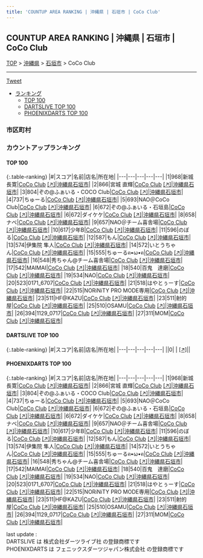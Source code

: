 ```yaml
---
title: 'COUNTUP AREA RANKING | 沖縄県 | 石垣市 | CoCo Club'
---
```

## COUNTUP AREA RANKING | 沖縄県 | 石垣市 | CoCo Club

[TOP](/darts/rank/) > [沖縄県](/darts/rank/沖縄県/) > [石垣市](/darts/rank/沖縄県/石垣市/) > CoCo Club

___

<a href="https://twitter.com/share?ref_src=twsrc%5Etfw" data-text="COUNTUP AREA RANKING | 沖縄県石垣市CoCo Club" class="twitter-share-button" data-hashtags="DARTSLIVE,PHOENIXDARTS,darts,ダーツ" data-show-count="false">Tweet</a>

* [ランキング](#カウントアップランキング)
    * [TOP 100](#top-100)
    * [DARTSLIVE TOP 100](#dartslive-top-100)
    * [PHOENIXDARTS TOP 100](#phoenixdarts-top-100)

### 市区町村

<ul>

</ul>

### カウントアップランキング

#### TOP 100



{:.table-ranking}
|#|スコア|名前|店名|所在地|
|---|---|---|---|---|
|1|968|<span class="rank-name-pd">新城 長寛</span>|<a href="/darts/rank/shops/5416.html">CoCo Club</a> <a href="https://vs.phoenixdarts.com/jp/shop/shopDetailInfo/s_5416?s_seq=5416">[↗]</a>|<a href="/darts/rank/沖縄県/石垣市">沖縄県石垣市</a>|
|2|866|<span class="rank-name-pd"><span class="pro-icon-pd"></span>宮城 直輝</span>|<a href="/darts/rank/shops/5416.html">CoCo Club</a> <a href="https://vs.phoenixdarts.com/jp/shop/shopDetailInfo/s_5416?s_seq=5416">[↗]</a>|<a href="/darts/rank/沖縄県/石垣市">沖縄県石垣市</a>|
|3|804|<span class="rank-name-pd">ぞの@ふぁいる・COCO Club</span>|<a href="/darts/rank/shops/5416.html">CoCo Club</a> <a href="https://vs.phoenixdarts.com/jp/shop/shopDetailInfo/s_5416?s_seq=5416">[↗]</a>|<a href="/darts/rank/沖縄県/石垣市">沖縄県石垣市</a>|
|4|737|<span class="rank-name-pd">ちゅーる</span>|<a href="/darts/rank/shops/5416.html">CoCo Club</a> <a href="https://vs.phoenixdarts.com/jp/shop/shopDetailInfo/s_5416?s_seq=5416">[↗]</a>|<a href="/darts/rank/沖縄県/石垣市">沖縄県石垣市</a>|
|5|693|<span class="rank-name-pd">NAO＠CoCo Club</span>|<a href="/darts/rank/shops/5416.html">CoCo Club</a> <a href="https://vs.phoenixdarts.com/jp/shop/shopDetailInfo/s_5416?s_seq=5416">[↗]</a>|<a href="/darts/rank/沖縄県/石垣市">沖縄県石垣市</a>|
|6|672|<span class="rank-name-pd">ぞの@ふぁいる・石垣島</span>|<a href="/darts/rank/shops/5416.html">CoCo Club</a> <a href="https://vs.phoenixdarts.com/jp/shop/shopDetailInfo/s_5416?s_seq=5416">[↗]</a>|<a href="/darts/rank/沖縄県/石垣市">沖縄県石垣市</a>|
|6|672|<span class="rank-name-pd">ダイケケ</span>|<a href="/darts/rank/shops/5416.html">CoCo Club</a> <a href="https://vs.phoenixdarts.com/jp/shop/shopDetailInfo/s_5416?s_seq=5416">[↗]</a>|<a href="/darts/rank/沖縄県/石垣市">沖縄県石垣市</a>|
|8|658|<span class="rank-name-pd">ナベ</span>|<a href="/darts/rank/shops/5416.html">CoCo Club</a> <a href="https://vs.phoenixdarts.com/jp/shop/shopDetailInfo/s_5416?s_seq=5416">[↗]</a>|<a href="/darts/rank/沖縄県/石垣市">沖縄県石垣市</a>|
|9|657|<span class="rank-name-pd">NAO＠チーム喜舎場</span>|<a href="/darts/rank/shops/5416.html">CoCo Club</a> <a href="https://vs.phoenixdarts.com/jp/shop/shopDetailInfo/s_5416?s_seq=5416">[↗]</a>|<a href="/darts/rank/沖縄県/石垣市">沖縄県石垣市</a>|
|10|617|<span class="rank-name-pd">少年B</span>|<a href="/darts/rank/shops/5416.html">CoCo Club</a> <a href="https://vs.phoenixdarts.com/jp/shop/shopDetailInfo/s_5416?s_seq=5416">[↗]</a>|<a href="/darts/rank/沖縄県/石垣市">沖縄県石垣市</a>|
|11|596|<span class="rank-name-pd">のぼる</span>|<a href="/darts/rank/shops/5416.html">CoCo Club</a> <a href="https://vs.phoenixdarts.com/jp/shop/shopDetailInfo/s_5416?s_seq=5416">[↗]</a>|<a href="/darts/rank/沖縄県/石垣市">沖縄県石垣市</a>|
|12|587|<span class="rank-name-pd">もん</span>|<a href="/darts/rank/shops/5416.html">CoCo Club</a> <a href="https://vs.phoenixdarts.com/jp/shop/shopDetailInfo/s_5416?s_seq=5416">[↗]</a>|<a href="/darts/rank/沖縄県/石垣市">沖縄県石垣市</a>|
|13|574|<span class="rank-name-pd">伊集院 隼人</span>|<a href="/darts/rank/shops/5416.html">CoCo Club</a> <a href="https://vs.phoenixdarts.com/jp/shop/shopDetailInfo/s_5416?s_seq=5416">[↗]</a>|<a href="/darts/rank/沖縄県/石垣市">沖縄県石垣市</a>|
|14|572|<span class="rank-name-pd">いとうちゃん</span>|<a href="/darts/rank/shops/5416.html">CoCo Club</a> <a href="https://vs.phoenixdarts.com/jp/shop/shopDetailInfo/s_5416?s_seq=5416">[↗]</a>|<a href="/darts/rank/沖縄県/石垣市">沖縄県石垣市</a>|
|15|555|<span class="rank-name-pd">ちゅーるฅ•ω•ฅ</span>|<a href="/darts/rank/shops/5416.html">CoCo Club</a> <a href="https://vs.phoenixdarts.com/jp/shop/shopDetailInfo/s_5416?s_seq=5416">[↗]</a>|<a href="/darts/rank/沖縄県/石垣市">沖縄県石垣市</a>|
|16|548|<span class="rank-name-pd">秀ちゃん@チーム喜舎場</span>|<a href="/darts/rank/shops/5416.html">CoCo Club</a> <a href="https://vs.phoenixdarts.com/jp/shop/shopDetailInfo/s_5416?s_seq=5416">[↗]</a>|<a href="/darts/rank/沖縄県/石垣市">沖縄県石垣市</a>|
|17|542|<span class="rank-name-pd">MAIMAI</span>|<a href="/darts/rank/shops/5416.html">CoCo Club</a> <a href="https://vs.phoenixdarts.com/jp/shop/shopDetailInfo/s_5416?s_seq=5416">[↗]</a>|<a href="/darts/rank/沖縄県/石垣市">沖縄県石垣市</a>|
|18|540|<span class="rank-name-pd">百鬼　達磨</span>|<a href="/darts/rank/shops/5416.html">CoCo Club</a> <a href="https://vs.phoenixdarts.com/jp/shop/shopDetailInfo/s_5416?s_seq=5416">[↗]</a>|<a href="/darts/rank/沖縄県/石垣市">沖縄県石垣市</a>|
|19|534|<span class="rank-name-pd">NAO</span>|<a href="/darts/rank/shops/5416.html">CoCo Club</a> <a href="https://vs.phoenixdarts.com/jp/shop/shopDetailInfo/s_5416?s_seq=5416">[↗]</a>|<a href="/darts/rank/沖縄県/石垣市">沖縄県石垣市</a>|
|20|523|<span class="rank-name-pd">0171_6707</span>|<a href="/darts/rank/shops/5416.html">CoCo Club</a> <a href="https://vs.phoenixdarts.com/jp/shop/shopDetailInfo/s_5416?s_seq=5416">[↗]</a>|<a href="/darts/rank/沖縄県/石垣市">沖縄県石垣市</a>|
|21|518|<span class="rank-name-pd">はやとぅーす</span>|<a href="/darts/rank/shops/5416.html">CoCo Club</a> <a href="https://vs.phoenixdarts.com/jp/shop/shopDetailInfo/s_5416?s_seq=5416">[↗]</a>|<a href="/darts/rank/沖縄県/石垣市">沖縄県石垣市</a>|
|22|515|<span class="rank-name-pd">NORiNiTY PRO MODE専用</span>|<a href="/darts/rank/shops/5416.html">CoCo Club</a> <a href="https://vs.phoenixdarts.com/jp/shop/shopDetailInfo/s_5416?s_seq=5416">[↗]</a>|<a href="/darts/rank/沖縄県/石垣市">沖縄県石垣市</a>|
|23|511|<span class="rank-name-pd">HF@KAZU</span>|<a href="/darts/rank/shops/5416.html">CoCo Club</a> <a href="https://vs.phoenixdarts.com/jp/shop/shopDetailInfo/s_5416?s_seq=5416">[↗]</a>|<a href="/darts/rank/沖縄県/石垣市">沖縄県石垣市</a>|
|23|511|<span class="rank-name-pd">射的屋</span>|<a href="/darts/rank/shops/5416.html">CoCo Club</a> <a href="https://vs.phoenixdarts.com/jp/shop/shopDetailInfo/s_5416?s_seq=5416">[↗]</a>|<a href="/darts/rank/沖縄県/石垣市">沖縄県石垣市</a>|
|25|510|<span class="rank-name-pd">OSAMU</span>|<a href="/darts/rank/shops/5416.html">CoCo Club</a> <a href="https://vs.phoenixdarts.com/jp/shop/shopDetailInfo/s_5416?s_seq=5416">[↗]</a>|<a href="/darts/rank/沖縄県/石垣市">沖縄県石垣市</a>|
|26|394|<span class="rank-name-pd">1129_0717</span>|<a href="/darts/rank/shops/5416.html">CoCo Club</a> <a href="https://vs.phoenixdarts.com/jp/shop/shopDetailInfo/s_5416?s_seq=5416">[↗]</a>|<a href="/darts/rank/沖縄県/石垣市">沖縄県石垣市</a>|
|27|311|<span class="rank-name-pd">MOM</span>|<a href="/darts/rank/shops/5416.html">CoCo Club</a> <a href="https://vs.phoenixdarts.com/jp/shop/shopDetailInfo/s_5416?s_seq=5416">[↗]</a>|<a href="/darts/rank/沖縄県/石垣市">沖縄県石垣市</a>|


#### DARTSLIVE TOP 100



{:.table-ranking}
|#|スコア|名前|店名|所在地|
|---|---|---|---|---|
||0|<span class="rank-name-dl"> </span>|<a href="/darts/rank/shops/.html"></a> <a href="">[↗]</a>|<a href="/darts/rank//"></a>|


#### PHOENIXDARTS TOP 100



{:.table-ranking}
|#|スコア|名前|店名|所在地|
|---|---|---|---|---|
|1|968|<span class="rank-name-pd">新城 長寛</span>|<a href="/darts/rank/shops/5416.html">CoCo Club</a> <a href="https://vs.phoenixdarts.com/jp/shop/shopDetailInfo/s_5416?s_seq=5416">[↗]</a>|<a href="/darts/rank/沖縄県/石垣市">沖縄県石垣市</a>|
|2|866|<span class="rank-name-pd"><span class="pro-icon-pd"></span>宮城 直輝</span>|<a href="/darts/rank/shops/5416.html">CoCo Club</a> <a href="https://vs.phoenixdarts.com/jp/shop/shopDetailInfo/s_5416?s_seq=5416">[↗]</a>|<a href="/darts/rank/沖縄県/石垣市">沖縄県石垣市</a>|
|3|804|<span class="rank-name-pd">ぞの@ふぁいる・COCO Club</span>|<a href="/darts/rank/shops/5416.html">CoCo Club</a> <a href="https://vs.phoenixdarts.com/jp/shop/shopDetailInfo/s_5416?s_seq=5416">[↗]</a>|<a href="/darts/rank/沖縄県/石垣市">沖縄県石垣市</a>|
|4|737|<span class="rank-name-pd">ちゅーる</span>|<a href="/darts/rank/shops/5416.html">CoCo Club</a> <a href="https://vs.phoenixdarts.com/jp/shop/shopDetailInfo/s_5416?s_seq=5416">[↗]</a>|<a href="/darts/rank/沖縄県/石垣市">沖縄県石垣市</a>|
|5|693|<span class="rank-name-pd">NAO＠CoCo Club</span>|<a href="/darts/rank/shops/5416.html">CoCo Club</a> <a href="https://vs.phoenixdarts.com/jp/shop/shopDetailInfo/s_5416?s_seq=5416">[↗]</a>|<a href="/darts/rank/沖縄県/石垣市">沖縄県石垣市</a>|
|6|672|<span class="rank-name-pd">ぞの@ふぁいる・石垣島</span>|<a href="/darts/rank/shops/5416.html">CoCo Club</a> <a href="https://vs.phoenixdarts.com/jp/shop/shopDetailInfo/s_5416?s_seq=5416">[↗]</a>|<a href="/darts/rank/沖縄県/石垣市">沖縄県石垣市</a>|
|6|672|<span class="rank-name-pd">ダイケケ</span>|<a href="/darts/rank/shops/5416.html">CoCo Club</a> <a href="https://vs.phoenixdarts.com/jp/shop/shopDetailInfo/s_5416?s_seq=5416">[↗]</a>|<a href="/darts/rank/沖縄県/石垣市">沖縄県石垣市</a>|
|8|658|<span class="rank-name-pd">ナベ</span>|<a href="/darts/rank/shops/5416.html">CoCo Club</a> <a href="https://vs.phoenixdarts.com/jp/shop/shopDetailInfo/s_5416?s_seq=5416">[↗]</a>|<a href="/darts/rank/沖縄県/石垣市">沖縄県石垣市</a>|
|9|657|<span class="rank-name-pd">NAO＠チーム喜舎場</span>|<a href="/darts/rank/shops/5416.html">CoCo Club</a> <a href="https://vs.phoenixdarts.com/jp/shop/shopDetailInfo/s_5416?s_seq=5416">[↗]</a>|<a href="/darts/rank/沖縄県/石垣市">沖縄県石垣市</a>|
|10|617|<span class="rank-name-pd">少年B</span>|<a href="/darts/rank/shops/5416.html">CoCo Club</a> <a href="https://vs.phoenixdarts.com/jp/shop/shopDetailInfo/s_5416?s_seq=5416">[↗]</a>|<a href="/darts/rank/沖縄県/石垣市">沖縄県石垣市</a>|
|11|596|<span class="rank-name-pd">のぼる</span>|<a href="/darts/rank/shops/5416.html">CoCo Club</a> <a href="https://vs.phoenixdarts.com/jp/shop/shopDetailInfo/s_5416?s_seq=5416">[↗]</a>|<a href="/darts/rank/沖縄県/石垣市">沖縄県石垣市</a>|
|12|587|<span class="rank-name-pd">もん</span>|<a href="/darts/rank/shops/5416.html">CoCo Club</a> <a href="https://vs.phoenixdarts.com/jp/shop/shopDetailInfo/s_5416?s_seq=5416">[↗]</a>|<a href="/darts/rank/沖縄県/石垣市">沖縄県石垣市</a>|
|13|574|<span class="rank-name-pd">伊集院 隼人</span>|<a href="/darts/rank/shops/5416.html">CoCo Club</a> <a href="https://vs.phoenixdarts.com/jp/shop/shopDetailInfo/s_5416?s_seq=5416">[↗]</a>|<a href="/darts/rank/沖縄県/石垣市">沖縄県石垣市</a>|
|14|572|<span class="rank-name-pd">いとうちゃん</span>|<a href="/darts/rank/shops/5416.html">CoCo Club</a> <a href="https://vs.phoenixdarts.com/jp/shop/shopDetailInfo/s_5416?s_seq=5416">[↗]</a>|<a href="/darts/rank/沖縄県/石垣市">沖縄県石垣市</a>|
|15|555|<span class="rank-name-pd">ちゅーるฅ•ω•ฅ</span>|<a href="/darts/rank/shops/5416.html">CoCo Club</a> <a href="https://vs.phoenixdarts.com/jp/shop/shopDetailInfo/s_5416?s_seq=5416">[↗]</a>|<a href="/darts/rank/沖縄県/石垣市">沖縄県石垣市</a>|
|16|548|<span class="rank-name-pd">秀ちゃん@チーム喜舎場</span>|<a href="/darts/rank/shops/5416.html">CoCo Club</a> <a href="https://vs.phoenixdarts.com/jp/shop/shopDetailInfo/s_5416?s_seq=5416">[↗]</a>|<a href="/darts/rank/沖縄県/石垣市">沖縄県石垣市</a>|
|17|542|<span class="rank-name-pd">MAIMAI</span>|<a href="/darts/rank/shops/5416.html">CoCo Club</a> <a href="https://vs.phoenixdarts.com/jp/shop/shopDetailInfo/s_5416?s_seq=5416">[↗]</a>|<a href="/darts/rank/沖縄県/石垣市">沖縄県石垣市</a>|
|18|540|<span class="rank-name-pd">百鬼　達磨</span>|<a href="/darts/rank/shops/5416.html">CoCo Club</a> <a href="https://vs.phoenixdarts.com/jp/shop/shopDetailInfo/s_5416?s_seq=5416">[↗]</a>|<a href="/darts/rank/沖縄県/石垣市">沖縄県石垣市</a>|
|19|534|<span class="rank-name-pd">NAO</span>|<a href="/darts/rank/shops/5416.html">CoCo Club</a> <a href="https://vs.phoenixdarts.com/jp/shop/shopDetailInfo/s_5416?s_seq=5416">[↗]</a>|<a href="/darts/rank/沖縄県/石垣市">沖縄県石垣市</a>|
|20|523|<span class="rank-name-pd">0171_6707</span>|<a href="/darts/rank/shops/5416.html">CoCo Club</a> <a href="https://vs.phoenixdarts.com/jp/shop/shopDetailInfo/s_5416?s_seq=5416">[↗]</a>|<a href="/darts/rank/沖縄県/石垣市">沖縄県石垣市</a>|
|21|518|<span class="rank-name-pd">はやとぅーす</span>|<a href="/darts/rank/shops/5416.html">CoCo Club</a> <a href="https://vs.phoenixdarts.com/jp/shop/shopDetailInfo/s_5416?s_seq=5416">[↗]</a>|<a href="/darts/rank/沖縄県/石垣市">沖縄県石垣市</a>|
|22|515|<span class="rank-name-pd">NORiNiTY PRO MODE専用</span>|<a href="/darts/rank/shops/5416.html">CoCo Club</a> <a href="https://vs.phoenixdarts.com/jp/shop/shopDetailInfo/s_5416?s_seq=5416">[↗]</a>|<a href="/darts/rank/沖縄県/石垣市">沖縄県石垣市</a>|
|23|511|<span class="rank-name-pd">HF@KAZU</span>|<a href="/darts/rank/shops/5416.html">CoCo Club</a> <a href="https://vs.phoenixdarts.com/jp/shop/shopDetailInfo/s_5416?s_seq=5416">[↗]</a>|<a href="/darts/rank/沖縄県/石垣市">沖縄県石垣市</a>|
|23|511|<span class="rank-name-pd">射的屋</span>|<a href="/darts/rank/shops/5416.html">CoCo Club</a> <a href="https://vs.phoenixdarts.com/jp/shop/shopDetailInfo/s_5416?s_seq=5416">[↗]</a>|<a href="/darts/rank/沖縄県/石垣市">沖縄県石垣市</a>|
|25|510|<span class="rank-name-pd">OSAMU</span>|<a href="/darts/rank/shops/5416.html">CoCo Club</a> <a href="https://vs.phoenixdarts.com/jp/shop/shopDetailInfo/s_5416?s_seq=5416">[↗]</a>|<a href="/darts/rank/沖縄県/石垣市">沖縄県石垣市</a>|
|26|394|<span class="rank-name-pd">1129_0717</span>|<a href="/darts/rank/shops/5416.html">CoCo Club</a> <a href="https://vs.phoenixdarts.com/jp/shop/shopDetailInfo/s_5416?s_seq=5416">[↗]</a>|<a href="/darts/rank/沖縄県/石垣市">沖縄県石垣市</a>|
|27|311|<span class="rank-name-pd">MOM</span>|<a href="/darts/rank/shops/5416.html">CoCo Club</a> <a href="https://vs.phoenixdarts.com/jp/shop/shopDetailInfo/s_5416?s_seq=5416">[↗]</a>|<a href="/darts/rank/沖縄県/石垣市">沖縄県石垣市</a>|


<div class="footer border-top border-gray-light mt-5 pt-3 text-right text-gray">
    last update : <span style="font-weight: italic" id="foot_last_modified"></span><br />
    DARTSLIVE は 株式会社ダーツライブ社 の登録商標です<br />
    PHOENIXDARTS は フェニックスダーツジャパン株式会社 の登録商標です<br />
</div>

<script src="https://cdnjs.cloudflare.com/ajax/libs/jquery.tablesorter/2.31.3/js/jquery.tablesorter.min.js" integrity="sha512-qzgd5cYSZcosqpzpn7zF2ZId8f/8CHmFKZ8j7mU4OUXTNRd5g+ZHBPsgKEwoqxCtdQvExE5LprwwPAgoicguNg==" crossorigin="anonymous" referrerpolicy="no-referrer"></script>
<link rel="stylesheet" href="https://cdnjs.cloudflare.com/ajax/libs/jquery.tablesorter/2.31.3/css/theme.default.min.css" integrity="sha512-wghhOJkjQX0Lh3NSWvNKeZ0ZpNn+SPVXX1Qyc9OCaogADktxrBiBdKGDoqVUOyhStvMBmJQ8ZdMHiR3wuEq8+w==" crossorigin="anonymous" referrerpolicy="no-referrer" />
<script>
$(function() {
    $(".table-ranking").tablesorter({sortList:[[0, 0]]});
    $("#foot_last_modified").text(formatDate(new Date(document.lastModified), 'yyyy-MM-dd HH:mm:ss'));
});
</script>

<script async src="https://platform.twitter.com/widgets.js" charset="utf-8"></script>